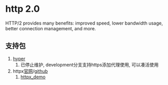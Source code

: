 # http 2.0

HTTP/2 provides many benefits: improved speed, lower bandwidth usage, better connection management, and more.

## 支持包

1. [hyper](https://github.com/python-hyper/hyper/tree/development)
    1. 已停止维护, development分支支持https添加代理使用, 可以凑活使用
2. httpx[官网](https://www.python-httpx.org/http2/)/[github](https://github.com/encode/httpx)
    1. [httpx_demo](../python-basics/modules/httpx.md)

